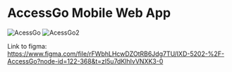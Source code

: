 # AccessGo Mobile Web App


![AcessGo](https://user-images.githubusercontent.com/107089079/232173645-f4786904-c1e5-4f61-8f16-10f472715658.PNG)
![AcessGo2](https://user-images.githubusercontent.com/107089079/232173701-fc465839-a650-4489-bf20-c48e3ee8e176.PNG)

Link to figma: https://www.figma.com/file/rFWbhLHcwDZOtRB6Jdg7TU/IXD-5202-%2F-AccessGo?node-id=122-368&t=zI5u7dKlhIvVNXK3-0
